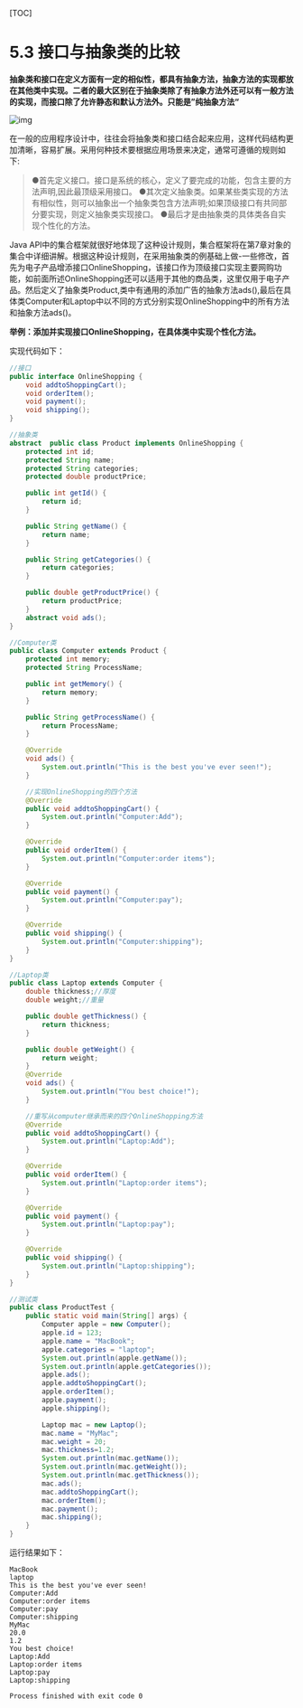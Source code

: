 [TOC]

# 5.3 接口与抽象类的比较

**抽象类和接口在定义方面有一定的相似性，都具有抽象方法，抽象方法的实现都放在其他类中实现。二者的最大区别在于抽象类除了有抽象方法外还可以有一般方法的实现，而接口除了允许静态和默认方法外。只能是”纯抽象方法“**

![img](https://img-blog.csdnimg.cn/9f52894260634e1a814400c3716441e0.png)

在一般的应用程序设计中，往往会将抽象类和接口结合起来应用，这样代码结构更加清晰，容易扩展。采用何种技术要根据应用场景来决定，通常可遵循的规则如下:

> ●首先定义接口。接口是系统的核心，定义了要完成的功能，包含主要的方法声明,因此最顶级采用接口。
> ●其次定义抽象类。如果某些类实现的方法有相似性，则可以抽象出一个抽象类包含方法声明;如果顶级接口有共同部分要实现，则定义抽象类实现接口。
> ●最后才是由抽象类的具体类各自实现个性化的方法。

Java API中的集合框架就很好地体现了这种设计规则，集合框架将在第7章对象的集合中详细讲解。根据这种设计规则，在采用抽象类的例基础上做-一些修改，首先为电子产品增添接口OnlineShopping，该接口作为顶级接口实现主要网购功能，如前面所述OnlineShopping还可以适用于其他的商品类，这里仅用于电子产品。然后定义了抽象类Product,类中有通用的添加广告的抽象方法ads(),最后在具体类Computer和Laptop中以不同的方式分别实现OnlineShopping中的所有方法和抽象方法ads()。

**举例：添加并实现接口OnlineShopping，在具体类中实现个性化方法。**

实现代码如下：

```java
//接口
public interface OnlineShopping {
    void addtoShoppingCart();
    void orderItem();
    void payment();
    void shipping();
}

//抽象类
abstract  public class Product implements OnlineShopping {
    protected int id;
    protected String name;
    protected String categories;
    protected double productPrice;

    public int getId() {
        return id;
    }

    public String getName() {
        return name;
    }

    public String getCategories() {
        return categories;
    }

    public double getProductPrice() {
        return productPrice;
    }
    abstract void ads();
}

//Computer类
public class Computer extends Product {
    protected int memory;
    protected String ProcessName;

    public int getMemory() {
        return memory;
    }

    public String getProcessName() {
        return ProcessName;
    }

    @Override
    void ads() {
        System.out.println("This is the best you've ever seen!");
    }

    //实现OnlineShopping的四个方法
    @Override
    public void addtoShoppingCart() {
        System.out.println("Computer:Add");
    }

    @Override
    public void orderItem() {
        System.out.println("Computer:order items");
    }

    @Override
    public void payment() {
        System.out.println("Computer:pay");
    }

    @Override
    public void shipping() {
        System.out.println("Computer:shipping");
    }
}

//Laptop类
public class Laptop extends Computer {
    double thickness;//厚度
    double weight;//重量

    public double getThickness() {
        return thickness;
    }

    public double getWeight() {
        return weight;
    }
    @Override
    void ads() {
        System.out.println("You best choice!");
    }

    //重写从computer继承而来的四个OnlineShopping方法
    @Override
    public void addtoShoppingCart() {
        System.out.println("Laptop:Add");
    }

    @Override
    public void orderItem() {
        System.out.println("Laptop:order items");
    }

    @Override
    public void payment() {
        System.out.println("Laptop:pay");
    }

    @Override
    public void shipping() {
        System.out.println("Laptop:shipping");
    }
}

//测试类
public class ProductTest {
    public static void main(String[] args) {
        Computer apple = new Computer();
        apple.id = 123;
        apple.name = "MacBook";
        apple.categories = "laptop";
        System.out.println(apple.getName());
        System.out.println(apple.getCategories());
        apple.ads();
        apple.addtoShoppingCart();
        apple.orderItem();
        apple.payment();
        apple.shipping();

        Laptop mac = new Laptop();
        mac.name = "MyMac";
        mac.weight = 20;
        mac.thickness=1.2;
        System.out.println(mac.getName());
        System.out.println(mac.getWeight());
        System.out.println(mac.getThickness());
        mac.ads();
        mac.addtoShoppingCart();
        mac.orderItem();
        mac.payment();
        mac.shipping();
    }
}
```

运行结果如下：

```
MacBook
laptop
This is the best you've ever seen!
Computer:Add
Computer:order items
Computer:pay
Computer:shipping
MyMac
20.0
1.2
You best choice!
Laptop:Add
Laptop:order items
Laptop:pay
Laptop:shipping

Process finished with exit code 0
```

